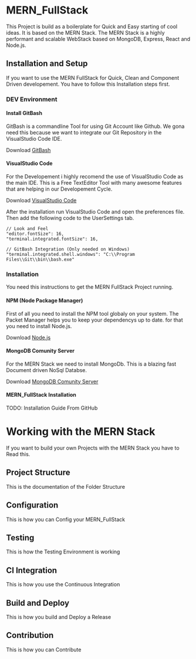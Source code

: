 # MERN_FullStack
This Project is build as a boilerplate for Quick and Easy starting of cool ideas. It is based on the MERN Stack.
The MERN Stack is a highly performant and scalable WebStack based on MongoDB, Express, React and Node.js.

## Installation and Setup
If you want to use the MERN FullStack for Quick, Clean and Component Driven developement. You have to follow this Installation steps first.

### DEV Environment
#### Install GitBash
GitBash is a commandline Tool for using Git Account like Github. We gona need this because we want to integrate our Git Repository in the VisualStudio Code IDE.

Download [GitBash](https://git-scm.com/)

#### VisualStudio Code
For the Developement i highly recomend the use of VisualStudio Code as the main IDE. This is a Free TextEditor Tool with many awesome features that are helping in our Developement Cycle.

Download [VisualStudio Code](https://code.visualstudio.com/)

After the installation run VisualStudio Code and open the preferences file. Then add the following code to the UserSettings tab.

```
// Look and Feel
"editor.fontSize": 16,
"terminal.integrated.fontSize": 16,

// GitBash Integration (Only needed on Windows)
"terminal.integrated.shell.windows": "C:\\Program Files\\Git\\bin\\bash.exe"
```

### Installation
You need this instructions to get the MERN FullStack Project running.

#### NPM (Node Package Manager)
First of all you need to install the NPM tool globaly on your system. The Packet Manager helps you to keep your dependencys up to date.
for that you need to install Node.js.

Download [Node.js](https://nodejs.org/en/)

#### MongoDB Comunity Server
For the MERN Stack we need to install MongoDb. This is a blazing fast Document driven NoSql Databse.

Download [MongoDB Comunity Server](https://www.mongodb.com/)

#### MERN_FullStack Installation

TODO: Installation Guide From GitHub

# Working with the MERN Stack
If you want to build your own Projects with the MERN Stack you have to Read this.

## Project Structure
This is the documentation of the Folder Structure

## Configuration
This is how you can Config your MERN_FullStack

## Testing
This is how the Testing Environment is working

## CI Integration
This is how you use the Continuous Integration

## Build and Deploy
This is how you build and Deploy a Release

## Contribution
This is how you can Contribute
 

